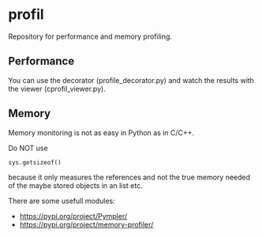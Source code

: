 # profil
Repository for performance and memory profiling.

## Performance
You can use the decorator (profile_decorator.py) and watch the results with the viewer (cprofil_viewer.py).

## Memory
Memory monitoring is not as easy in Python as in C/C++. 

Do NOT use 

```python
sys.getsizeof()
``` 

because it only measures the references and not the true memory needed of the maybe stored objects in an list etc.

There are some usefull modules:

- https://pypi.org/project/Pympler/
- https://pypi.org/project/memory-profiler/


